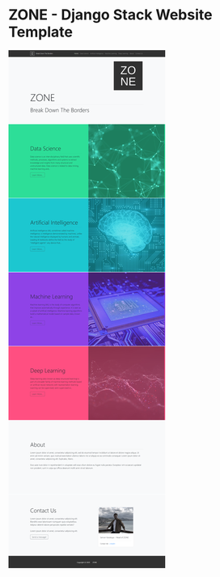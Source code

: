 # ZONE - Django Stack Website Template

![alt text](https://github.com/oreitor/ZONE-DjangoStackWebsiteTemplate/blob/master/index.png)
